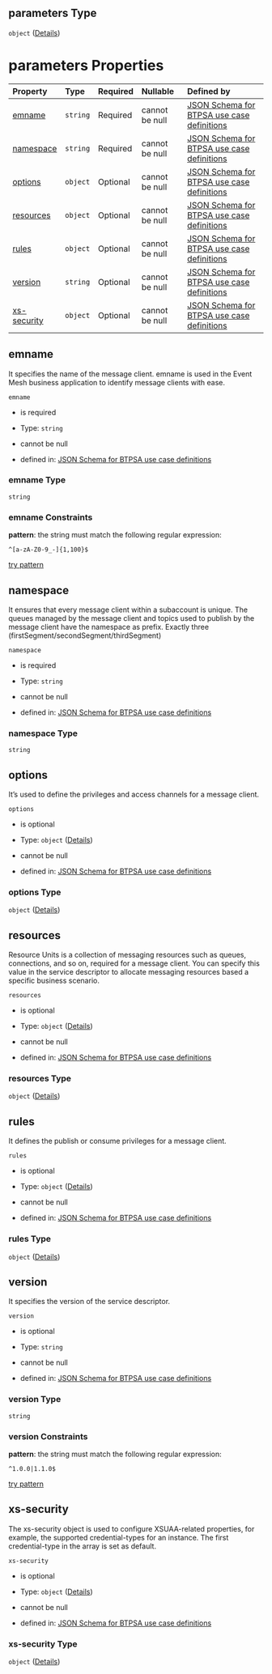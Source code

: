 ## parameters Type

`object` ([Details](btpsa-usecase-properties-services-items-allof-1-then-allof-37-then-allof-0-then-properties-parameters.md))

# parameters Properties

| Property                    | Type     | Required | Nullable       | Defined by                                                                                                                                                                                                                                                                                                |
| :-------------------------- | :------- | :------- | :------------- | :-------------------------------------------------------------------------------------------------------------------------------------------------------------------------------------------------------------------------------------------------------------------------------------------------------- |
| [emname](#emname)           | `string` | Required | cannot be null | [JSON Schema for BTPSA use case definitions](btpsa-usecase-properties-services-items-allof-1-then-allof-37-then-allof-0-then-properties-parameters-properties-emname.md "undefined#/properties/services/items/allOf/1/then/allOf/37/then/allOf/0/then/properties/parameters/properties/emname")           |
| [namespace](#namespace)     | `string` | Required | cannot be null | [JSON Schema for BTPSA use case definitions](btpsa-usecase-properties-services-items-allof-1-then-allof-37-then-allof-0-then-properties-parameters-properties-namespace.md "undefined#/properties/services/items/allOf/1/then/allOf/37/then/allOf/0/then/properties/parameters/properties/namespace")     |
| [options](#options)         | `object` | Optional | cannot be null | [JSON Schema for BTPSA use case definitions](btpsa-usecase-properties-services-items-allof-1-then-allof-37-then-allof-0-then-properties-parameters-properties-options.md "undefined#/properties/services/items/allOf/1/then/allOf/37/then/allOf/0/then/properties/parameters/properties/options")         |
| [resources](#resources)     | `object` | Optional | cannot be null | [JSON Schema for BTPSA use case definitions](btpsa-usecase-properties-services-items-allof-1-then-allof-37-then-allof-0-then-properties-parameters-properties-resources.md "undefined#/properties/services/items/allOf/1/then/allOf/37/then/allOf/0/then/properties/parameters/properties/resources")     |
| [rules](#rules)             | `object` | Optional | cannot be null | [JSON Schema for BTPSA use case definitions](btpsa-usecase-properties-services-items-allof-1-then-allof-37-then-allof-0-then-properties-parameters-properties-rules.md "undefined#/properties/services/items/allOf/1/then/allOf/37/then/allOf/0/then/properties/parameters/properties/rules")             |
| [version](#version)         | `string` | Optional | cannot be null | [JSON Schema for BTPSA use case definitions](btpsa-usecase-properties-services-items-allof-1-then-allof-37-then-allof-0-then-properties-parameters-properties-version.md "undefined#/properties/services/items/allOf/1/then/allOf/37/then/allOf/0/then/properties/parameters/properties/version")         |
| [xs-security](#xs-security) | `object` | Optional | cannot be null | [JSON Schema for BTPSA use case definitions](btpsa-usecase-properties-services-items-allof-1-then-allof-37-then-allof-0-then-properties-parameters-properties-xs-security.md "undefined#/properties/services/items/allOf/1/then/allOf/37/then/allOf/0/then/properties/parameters/properties/xs-security") |

## emname

It specifies the name of the message client. emname is used in the Event Mesh business application to identify message clients with ease.

`emname`

*   is required

*   Type: `string`

*   cannot be null

*   defined in: [JSON Schema for BTPSA use case definitions](btpsa-usecase-properties-services-items-allof-1-then-allof-37-then-allof-0-then-properties-parameters-properties-emname.md "undefined#/properties/services/items/allOf/1/then/allOf/37/then/allOf/0/then/properties/parameters/properties/emname")

### emname Type

`string`

### emname Constraints

**pattern**: the string must match the following regular expression:&#x20;

```regexp
^[a-zA-Z0-9_-]{1,100}$
```

[try pattern](https://regexr.com/?expression=%5E%5Ba-zA-Z0-9_-%5D%7B1%2C100%7D%24 "try regular expression with regexr.com")

## namespace

It ensures that every message client within a subaccount is unique. The queues managed by the message client and topics used to publish by the message client have the namespace as prefix. Exactly three (firstSegment/secondSegment/thirdSegment)

`namespace`

*   is required

*   Type: `string`

*   cannot be null

*   defined in: [JSON Schema for BTPSA use case definitions](btpsa-usecase-properties-services-items-allof-1-then-allof-37-then-allof-0-then-properties-parameters-properties-namespace.md "undefined#/properties/services/items/allOf/1/then/allOf/37/then/allOf/0/then/properties/parameters/properties/namespace")

### namespace Type

`string`

## options

It’s used to define the privileges and access channels for a message client.

`options`

*   is optional

*   Type: `object` ([Details](btpsa-usecase-properties-services-items-allof-1-then-allof-37-then-allof-0-then-properties-parameters-properties-options.md))

*   cannot be null

*   defined in: [JSON Schema for BTPSA use case definitions](btpsa-usecase-properties-services-items-allof-1-then-allof-37-then-allof-0-then-properties-parameters-properties-options.md "undefined#/properties/services/items/allOf/1/then/allOf/37/then/allOf/0/then/properties/parameters/properties/options")

### options Type

`object` ([Details](btpsa-usecase-properties-services-items-allof-1-then-allof-37-then-allof-0-then-properties-parameters-properties-options.md))

## resources

Resource Units is a collection of messaging resources such as queues, connections, and so on, required for a message client. You can specify this value in the service descriptor to allocate messaging resources based a specific business scenario.

`resources`

*   is optional

*   Type: `object` ([Details](btpsa-usecase-properties-services-items-allof-1-then-allof-37-then-allof-0-then-properties-parameters-properties-resources.md))

*   cannot be null

*   defined in: [JSON Schema for BTPSA use case definitions](btpsa-usecase-properties-services-items-allof-1-then-allof-37-then-allof-0-then-properties-parameters-properties-resources.md "undefined#/properties/services/items/allOf/1/then/allOf/37/then/allOf/0/then/properties/parameters/properties/resources")

### resources Type

`object` ([Details](btpsa-usecase-properties-services-items-allof-1-then-allof-37-then-allof-0-then-properties-parameters-properties-resources.md))

## rules

It defines the publish or consume privileges for a message client.

`rules`

*   is optional

*   Type: `object` ([Details](btpsa-usecase-properties-services-items-allof-1-then-allof-37-then-allof-0-then-properties-parameters-properties-rules.md))

*   cannot be null

*   defined in: [JSON Schema for BTPSA use case definitions](btpsa-usecase-properties-services-items-allof-1-then-allof-37-then-allof-0-then-properties-parameters-properties-rules.md "undefined#/properties/services/items/allOf/1/then/allOf/37/then/allOf/0/then/properties/parameters/properties/rules")

### rules Type

`object` ([Details](btpsa-usecase-properties-services-items-allof-1-then-allof-37-then-allof-0-then-properties-parameters-properties-rules.md))

## version

It specifies the version of the service descriptor.

`version`

*   is optional

*   Type: `string`

*   cannot be null

*   defined in: [JSON Schema for BTPSA use case definitions](btpsa-usecase-properties-services-items-allof-1-then-allof-37-then-allof-0-then-properties-parameters-properties-version.md "undefined#/properties/services/items/allOf/1/then/allOf/37/then/allOf/0/then/properties/parameters/properties/version")

### version Type

`string`

### version Constraints

**pattern**: the string must match the following regular expression:&#x20;

```regexp
^1.0.0|1.1.0$
```

[try pattern](https://regexr.com/?expression=%5E1.0.0%7C1.1.0%24 "try regular expression with regexr.com")

## xs-security

The xs-security object is used to configure XSUAA-related properties, for example, the supported credential-types for an instance. The first credential-type in the array is set as default.

`xs-security`

*   is optional

*   Type: `object` ([Details](btpsa-usecase-properties-services-items-allof-1-then-allof-37-then-allof-0-then-properties-parameters-properties-xs-security.md))

*   cannot be null

*   defined in: [JSON Schema for BTPSA use case definitions](btpsa-usecase-properties-services-items-allof-1-then-allof-37-then-allof-0-then-properties-parameters-properties-xs-security.md "undefined#/properties/services/items/allOf/1/then/allOf/37/then/allOf/0/then/properties/parameters/properties/xs-security")

### xs-security Type

`object` ([Details](btpsa-usecase-properties-services-items-allof-1-then-allof-37-then-allof-0-then-properties-parameters-properties-xs-security.md))
